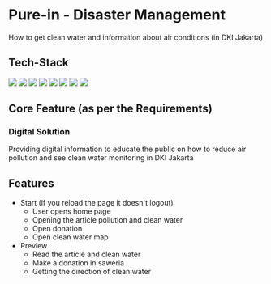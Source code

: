 # Pure-in - Disaster Management

How to get clean water and information about air conditions (in DKI Jakarta)

## Tech-Stack

[![](https://img.shields.io/badge/REACT%20-%2356BDDA.svg?&style=flat&logo=react&logoColor=white)](https://reactjs.org)
[![](https://img.shields.io/badge/TAILWIND%20-%2338B2AC.svg?&style=flat&logo=tailwindcss&logoColor=white)](https://tailwindcss.com)
[![](https://img.shields.io/badge/VERCEL%20-%23000000.svg?&style=flat&logo=vercel&logoColor=white)](https://vercel.com)
[![](https://img.shields.io/badge/PRISMIC%20-%23ff6933.svg?&style=flat&logo=dynatrace&logoColor=white)](https://prismic.io)
[![](https://img.shields.io/badge/SAWERIA%20-%2338B2AC.svg?&style=flat&logo=tailwindcss&logoColor=white)](https://saweria.co/)
[![](https://img.shields.io/badge/MAPBOX%20LIBRARY%20-%23E33332.svg?&style=flat&logo=testing-library&logoColor=white)](https://www.mapbox.com/)
[![](https://img.shields.io/badge/OPENWEATHER%20-%23ff6933.svg?&style=flat&logo=dynatrace&logoColor=white)](https://openweathermap.org/)
[![](https://img.shields.io/badge/TYPESCRIPT%20-%233178C6.svg?&style=flat&logo=typescript&logoColor=white)](https://typescriptlang.org)

## Core Feature (as per the Requirements)

### Digital Solution 

Providing digital information to educate the public on how to reduce air pollution and see clean water monitoring in DKI Jakarta

## Features 

- Start (if you reload the page it doesn't logout)
  - User opens home page
  - Opening the article pollution and clean water
  - Open donation
  - Open clean water map
- Preview
  - Read the article and clean water
  - Make a donation in saweria
  - Getting the direction of clean water
